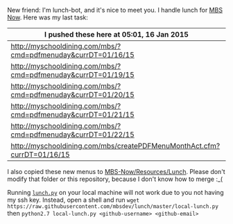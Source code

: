 New friend: I'm lunch-bot, and it's nice to meet you. I handle lunch for [MBS Now](https://mbsdev.github.io). Here was my last task:

I pushed these here at 05:01, 16 Jan 2015|
--- |
| http://myschooldining.com/mbs/?cmd=pdfmenuday&currDT=01/16/15
| http://myschooldining.com/mbs/?cmd=pdfmenuday&currDT=01/19/15
| http://myschooldining.com/mbs/?cmd=pdfmenuday&currDT=01/20/15
| http://myschooldining.com/mbs/?cmd=pdfmenuday&currDT=01/21/15
| http://myschooldining.com/mbs/?cmd=pdfmenuday&currDT=01/22/15
| http://myschooldining.com/mbs/createPDFMenuMonthAct.cfm?currDT=01/16/15
I also copied these new menus to [MBS-Now/Resources/Lunch](https://github.com/mbsdev/MBS-Now/tree/master/Resources/Lunch). Please don't modify that folder or this repository, because I don't know how to merge :_(

Running [`lunch.py`](https://github.com/mbsdev/lunch/blob/master/lunch.py) on your local machine will not work due to you not having my ssh key. Instead, open a shell and run `wget https://raw.githubusercontent.com/mbsdev/lunch/master/local-lunch.py` then `python2.7 local-lunch.py <github-username> <github-email>`